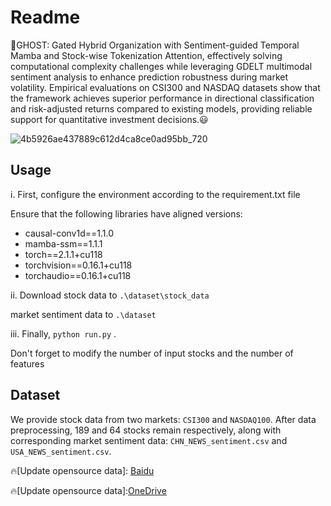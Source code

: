 # Readme

👻GHOST: Gated Hybrid Organization with Sentiment-guided Temporal Mamba and Stock-wise Tokenization Attention, effectively solving computational complexity challenges while leveraging GDELT multimodal sentiment analysis to enhance prediction robustness during market volatility. Empirical evaluations on CSI300 and NASDAQ datasets show that the framework achieves superior performance in directional classification and risk-adjusted returns compared to existing models, providing reliable support for quantitative investment decisions.:smiley:

![4b5926ae437889c612d4ca8ce0ad95bb_720](https://github.com/user-attachments/assets/8fc6a4ca-bab3-40e4-864d-a73295e3f67b)

## Usage
i.   First, configure the environment according to the requirement.txt file

Ensure that the following libraries have aligned versions:

- causal-conv1d==1.1.0
- mamba-ssm==1.1.1
- torch==2.1.1+cu118
- torchvision==0.16.1+cu118
- torchaudio==0.16.1+cu118

ii. Download stock data to ```.\dataset\stock_data```  

market sentiment data to ```.\dataset```

iii. Finally, ```python run.py``` .

Don't forget to modify the number of input stocks and the number of features


## Dataset


We provide stock data from two markets: ```CSI300``` and ```NASDAQ100```. After data preprocessing, 189 and 64 stocks remain respectively, along with corresponding market sentiment data: ```CHN_NEWS_sentiment.csv``` and ```USA_NEWS_sentiment.csv```.

🔥[Update opensource data]: [Baidu](https://pan.baidu.com/s/1shZ0xDFyGsf5a4h8JgMHxQ?pwd=6666)

🔥[Update opensource data]:[OneDrive](https://1drv.ms/f/c/fe4981f5f2f28564/Ero14-xoBLpHjjc-pBlr19EBRlIDeEmjQ7laLJutptEKEQ?e=U0C70F)



